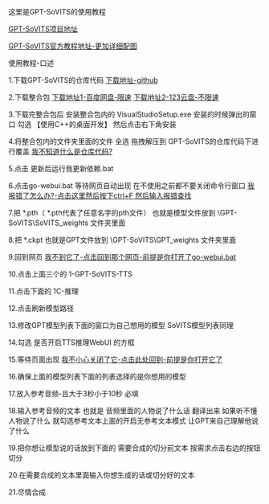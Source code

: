 这里是GPT-SoVITS的使用教程

[GPT-SoVITS项目地址](https://github.com/RVC-Boss/GPT-SoVITS)

[GPT-SoVITS官方教程地址-更加详细配图](https://www.yuque.com/baicaigongchang1145haoyuangong/ib3g1e)


使用教程-口述
 
  1.下载GPT-SoVITS的仓库代码
    [下载地址-github]([https://github.com/RVC-Boss/GPT-SoVITS](https://github.com/RVC-Boss/GPT-SoVITS/archive/refs/heads/main.zip))

  2.下载整合包
    [下载地址1-百度网盘-限速](https://pan.baidu.com/share/init?surl=OE5qL0KreO-ASHwm6Zl9gA&pwd=mqpi)
    [下载地址2-123云盘-不限速](https://www.123pan.com/s/5tIqVv-GVRcv.html)
  
  3.下载完整合包后 安装整合包内的 VisualStudioSetup.exe 安装的时候弹出的窗口 勾选 【使用C++的桌面开发】 然后点击右下角安装

  4.将整合包内的文件夹里面的文件 全选 拖拽解压到 GPT-SoVITS的仓库代码下进行覆盖  [我不知道什么是仓库代码?](https://github.com/haxyyx/haxyyx-smallitems/tree/2f070d22ea58af232d2cab44ea78e6c4efe25769/AI/%E5%A3%B0%E9%9F%B3%E5%85%8B%E9%9A%86/GPT-SoVITS#7)

  5.点击 更新后运行我更新依赖.bat

  6.点击go-webui.bat 等待网页自动出现 在不使用之前都不要关闭命令行窗口  [我报错了怎么办?-点击这里然后按下ctrl+F 然后输入报错查找](https://www.yuque.com/baicaigongchang1145haoyuangong/ib3g1e/pgah3gvetrdy8ryt)
  
  7.把 *.pth（ *.pth代表了任意名字的pth文件） 也就是模型文件放到 \GPT-SoVITS\SoVITS_weights 文件夹里面
  
  8.把 *.ckpt 也就是GPT文件放到 \GPT-SoVITS\GPT_weights 文件夹里面

  9.回到网页  [我不到它了-点击回到那个网页-前提是你打开了go-webui.bat](http://localhost:9874/)
  
  10.点击上面三个的 1-GPT-SoVITS-TTS

  11.点击下面的 1C-推理
  
  12.点击刷新模型路径

  13.修改GPT模型列表下面的窗口为自己想用的模型  SoVITS模型列表同理

  14.勾选 是否开启TTS推理WebUI 的方框

  15.等待页面出现  [我不小心关闭了它-点击此处回到-前提是你打开它了](http://localhost:9872/)

  16.确保上面的模型列表下面的列表选择的是你想用的模型
  
  17.放入参考音频-且大于3秒小于10秒 必填

  18.输入参考音频的文本 也就是 音频里面的人物说了什么话 翻译出来 如果听不懂人物说了什么 就勾选参考文本上面的开启无参考文本模式 让GPT来自己理解他说了什么

  19.把你想让模型说的话放到下面的 需要合成的切分前文本 按需求点击右边的按钮 切分

  20.在需要合成的文本里面输入你想生成的话或切分好的文本

  21.尽情合成
